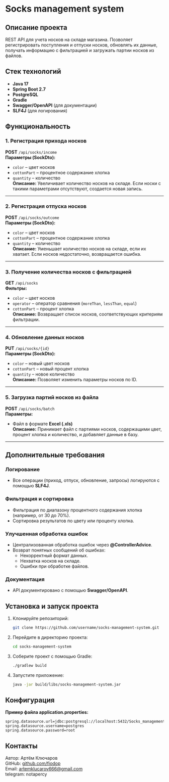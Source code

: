 # Socks management system

## Описание проекта
REST API для учета носков на складе магазина. Позволяет регистрировать поступления и отпуски носков, обновлять их данные, получать информацию с фильтрацией и загружать партии носков из файлов.

## Стек технологий
- **Java 17**  
- **Spring Boot 2.7**  
- **PostgreSQL**  
- **Gradle**  
- **Swagger/OpenAPI** (для документации)  
- **SLF4J** (для логирования)  

## Функциональность

### 1. Регистрация прихода носков
**POST** `/api/socks/income`  
**Параметры (SockDto):**  
- `color` – цвет носков  
- `cottonPart` – процентное содержание хлопка  
- `quantity` – количество  
**Описание:** Увеличивает количество носков на складе. Если носки с такими параметрами отсутствуют, создается новая запись.  

---  

### 2. Регистрация отпуска носков
**POST** `/api/socks/outcome`  
**Параметры (SockDto):**  
- `color` – цвет носков  
- `cottonPart` – процентное содержание хлопка  
- `quantity` – количество  
**Описание:** Уменьшает количество носков на складе, если их хватает. Если носков недостаточно, возвращается ошибка.  

---  

### 3. Получение количества носков с фильтрацией
**GET** `/api/socks`  
**Фильтры:**  
- `color` – цвет носков  
- `operator` – оператор сравнения (`moreThan`, `lessThan`, `equal`)  
- `cottonPart` – процент хлопка  
**Описание:** Возвращает список носков, соответствующих критериям фильтрации.  

---  

### 4. Обновление данных носков
**PUT** `/api/socks/{id}`  
**Параметры (SockDto):**  
- `color` – новый цвет носков  
- `cottonPart` – новый процент хлопка  
- `quantity` – новое количество  
**Описание:** Позволяет изменить параметры носков по ID.  

---  

### 5. Загрузка партий носков из файла
**POST** `/api/socks/batch`  
**Параметры:**  
- Файл в формате **Excel (.xls)**  
**Описание:** Принимает файл с партиями носков, содержащими цвет, процент хлопка и количество, и добавляет данные в базу.  

---  

## Дополнительные требования

### Логирование
- Все операции (приход, отпуск, обновление, запросы) логируются с помощью **SLF4J**.  

### Фильтрация и сортировка
- Фильтрация по диапазону процентного содержания хлопка (например, от 30 до 70%).  
- Сортировка результатов по цвету или проценту хлопка.  

### Улучшенная обработка ошибок
- Централизованная обработка ошибок через **@ControllerAdvice**.  
- Возврат понятных сообщений об ошибках:
  - Некорректный формат данных.  
  - Нехватка носков на складе.  
  - Ошибки при обработке файлов.  

### Документация
- API документировано с помощью **Swagger/OpenAPI**.  

## Установка и запуск проекта
1. Клонируйте репозиторий:  
   ```bash
   git clone https://github.com/username/socks-management-system.git
   ```  
2. Перейдите в директорию проекта:  
   ```bash
   cd socks-management-system
   ```  
3. Соберите проект с помощью Gradle:  
   ```bash
   ./gradlew build
   ```  
4. Запустите приложение:  
   ```bash
   java -jar build/libs/socks-management-system.jar
   ```  

## Конфигурация
**Пример файла application.properties:**  
```
spring.datasource.url=jdbc:postgresql://localhost:5432/Socks_management_system
spring.datasource.username=postgres
spring.datasource.password=root
```  

## Контакты
Автор: Артём Ключаров  
GitHub: [github.com/fiodop](https://github.com/fiodop)  
Email: artemklucarov666@gmail.com  
telegram: notapercy

